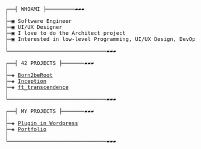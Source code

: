 
<pre>
  
┌──┤ WHOAMI ├─────────▰▰▰
│
├─▣ Software Engineer
├─▣ UI/UX Designer
├─▣ I love to do the Architect project
├─▣ Interested in low-level Programming, UI/UX Design, DevOps, Cloud and AI.
│
└───────────────────────────────▰▰▰

┌──┤ 42 PROJECTS ├───────▰▰▰
│
├─◈ <a href="https://github.com/siiine-764/Born2beroot-42">Born2beRoot</a>
├─◈ <a href="https://github.com/siiine-764/inception">Inception</a>
├─◈ <a href="">ft_transcendence</a>
│
└───────────────────────────────▰▰▰

┌──┤ MY PROJECTS ├───────▰▰▰
│
├─◈ <a href="https://github.com/MedAmz120/woodashpro">Plugin in Wordpress</a>
├─◈ <a href="https://github.com/mayachee/MayachePortfolio">Portfolio</a>
│
└───────────────────────────────▰▰▰
</pre>


